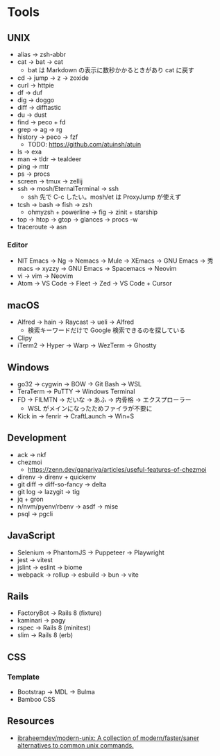# Tools

## UNIX

- alias → zsh-abbr
- cat → bat → cat
  - bat は Markdown の表示に数秒かかるときがあり cat に戻す
- cd → jump → z → zoxide
- curl → httpie
- df → duf
- dig → doggo
- diff → difftastic
- du → dust
- find → peco + fd
- grep → ag → rg
- history → peco → fzf
    - TODO: <https://github.com/atuinsh/atuin>
- ls → exa
- man → tldr → tealdeer
- ping → mtr
- ps → procs
- screen → tmux → zellij
- ssh → mosh/EternalTerminal → ssh
  - ssh 先で C-c したい。mosh/et は ProxyJump が使えず
- tcsh → bash → fish → zsh
  - ohmyzsh + powerline → fig → zinit + starship
- top → htop → gtop → glances → procs -w
- traceroute → asn

### Editor

- NIT Emacs → Ng → Nemacs → Mule → XEmacs → GNU Emacs → 秀macs → xyzzy → GNU Emacs → Spacemacs → Neovim
- vi → vim → Neovim
- Atom → VS Code → Fleet → Zed → VS Code + Cursor

## macOS

- Alfred → hain → Raycast → ueli → Alfred
  - 検索キーワードだけで Google 検索できるのを探している
- Clipy
- iTerm2 → Hyper → Warp → WezTerm → Ghostty

## Windows

- go32 → cygwin → BOW → Git Bash → WSL
- TeraTerm → PuTTY → Windows Terminal
- FD → FILMTN → だいな → あふ → 内骨格 → エクスプローラー
  - WSL がメインになったためファイラが不要に
- Kick in → fenrir → CraftLaunch → Win+S

## Development

- ack → nkf
- chezmoi
  - <https://zenn.dev/ganariya/articles/useful-features-of-chezmoi>
- direnv → direnv + quickenv
- git diff → diff-so-fancy → delta
- git log → lazygit → tig
- jq + gron
- n/nvm/pyenv/rbenv → asdf → mise
- psql → pgcli

## JavaScript

- Selenium → PhantomJS → Puppeteer → Playwright
- jest → vitest
- jslint → eslint → biome
- webpack → rollup → esbuild → bun → vite

## Rails

- FactoryBot → Rails 8 (fixture)
- kaminari → pagy
- rspec → Rails 8 (minitest)
- slim → Rails 8 (erb)

## CSS

### Template

- Bootstrap → MDL → Bulma
- Bamboo CSS

## Resources

- [ibraheemdev/modern-unix: A collection of modern/faster/saner alternatives to common unix commands.](https://github.com/ibraheemdev/modern-unix)

